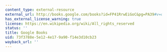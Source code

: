 ```yaml
---
content_type: external-resource
external_url: http://books.google.com/books?id=FP41RrwEiGoC&pg=PA39#v=onepage
has_external_license_warning: true
license: https://en.wikipedia.org/wiki/All_rights_reserved
status: ''
title: Google Books
uid: 73f3788e-5e12-4e17-9a90-f14e3d10cb23
wayback_url: ''
---
```

